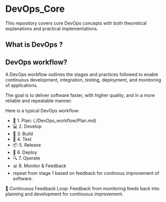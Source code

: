 # DevOps_Core
This repository covers core DevOps concepts with both theoretical explanations and practical implementations.


## What is DevOps ?


## DevOps workflow?
A DevOps workflow outlines the stages and practices followed to enable continuous development, integration, testing, deployment, and monitoring of applications.

The goal is to deliver software faster, with higher quality, and in a more reliable and repeatable manner.

Here is a typical DevOps workflow:
- 🔁 1. Plan: (./DevOps_workflow/Plan.md)
- 💻 2. Develop
- 🔧 3. Build
- 🧪 4. Test
- 📦 5. Release
- 🚀 6. Deploy
- 🔍 7. Operate
- 📊 8. Monitor & Feedback
- repeat from stage 1 based on feedback for continous improvement of software.

🔁 Continuous Feedback Loop: Feedback from monitoring feeds back into planning and development for continuous improvement.






